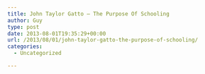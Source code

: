 ```yaml
---
title: John Taylor Gatto – The Purpose Of Schooling
author: Guy
type: post
date: 2013-08-01T19:35:29+00:00
url: /2013/08/01/john-taylor-gatto-the-purpose-of-schooling/
categories:
  - Uncategorized

---
```

